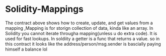 # Solidity-Mappings
The contract above shows how to create, update, and get values from a mapping ,Mapping is for storign collection of data, kinda like an array. In Solidity you cannot iterate througha mapping(unless u do extra code). It is used for fast lookups.  In soldiity a getter is a func that returns a value.  so in this contract it looks like the address/person/msg.sender is bascially paying himself a balance lol
